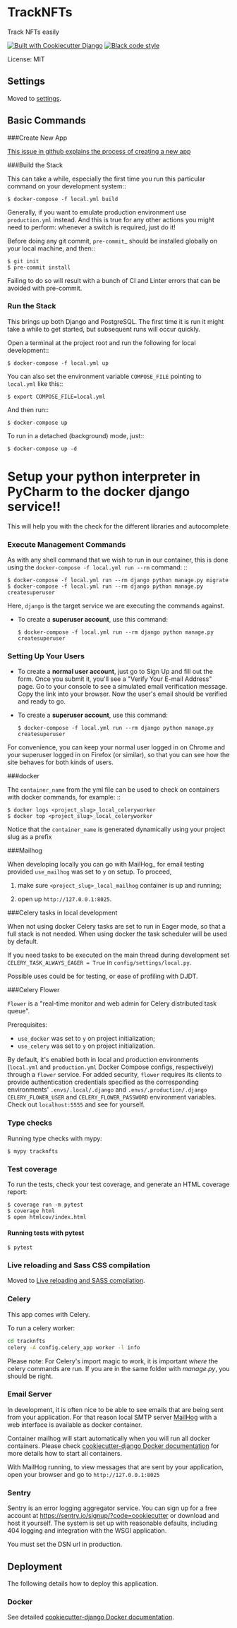 # TrackNFTs

Track NFTs easily

[![Built with Cookiecutter Django](https://img.shields.io/badge/built%20with-Cookiecutter%20Django-ff69b4.svg?logo=cookiecutter)](https://github.com/cookiecutter/cookiecutter-django/)
[![Black code style](https://img.shields.io/badge/code%20style-black-000000.svg)](https://github.com/ambv/black)

License: MIT

## Settings

Moved to [settings](http://cookiecutter-django.readthedocs.io/en/latest/settings.html).

## Basic Commands

###Create New App

[This issue in github explains the process of creating a new app](https://github.com/cookiecutter/cookiecutter-django/issues/1725#issuecomment-407493176)

###Build the Stack

This can take a while, especially the first time you run this particular command on your development system::

    $ docker-compose -f local.yml build

Generally, if you want to emulate production environment use ``production.yml`` instead. And this is true for any other actions you might need to perform: whenever a switch is required, just do it!

Before doing any git commit, `pre-commit`_ should be installed globally on your local machine, and then::

    $ git init
    $ pre-commit install

Failing to do so will result with a bunch of CI and Linter errors that can be avoided with pre-commit.


### Run the Stack

This brings up both Django and PostgreSQL. The first time it is run it might take a while to get started, but subsequent runs will occur quickly.

Open a terminal at the project root and run the following for local development::

    $ docker-compose -f local.yml up

You can also set the environment variable ``COMPOSE_FILE`` pointing to ``local.yml`` like this::

    $ export COMPOSE_FILE=local.yml

And then run::

    $ docker-compose up

To run in a detached (background) mode, just::

    $ docker-compose up -d

# Setup your python interpreter in PyCharm to the docker django service!!

This will help you with the check for the different libraries and autocomplete

### Execute Management Commands

As with any shell command that we wish to run in our container, this is done using the ``docker-compose -f local.yml run --rm`` command: ::

    $ docker-compose -f local.yml run --rm django python manage.py migrate
    $ docker-compose -f local.yml run --rm django python manage.py createsuperuser

Here, ``django`` is the target service we are executing the commands against.


-   To create a **superuser account**, use this command:

        $ docker-compose -f local.yml run --rm django python manage.py createsuperuser

### Setting Up Your Users

-   To create a **normal user account**, just go to Sign Up and fill out the form. Once you submit it, you'll see a "Verify Your E-mail Address" page. Go to your console to see a simulated email verification message. Copy the link into your browser. Now the user's email should be verified and ready to go.

-   To create a **superuser account**, use this command:

        $ docker-compose -f local.yml run --rm django python manage.py createsuperuser

For convenience, you can keep your normal user logged in on Chrome and your superuser logged in on Firefox (or similar), so that you can see how the site behaves for both kinds of users.

###docker

The ``container_name`` from the yml file can be used to check on containers with docker commands, for example: ::

    $ docker logs <project_slug>_local_celeryworker
    $ docker top <project_slug>_local_celeryworker


Notice that the ``container_name`` is generated dynamically using your project slug as a prefix

###Mailhog

When developing locally you can go with MailHog_ for email testing provided ``use_mailhog`` was set to ``y`` on setup. To proceed,

1. make sure ``<project_slug>_local_mailhog`` container is up and running;

2. open up ``http://127.0.0.1:8025``.

###Celery tasks in local development

When not using docker Celery tasks are set to run in Eager mode, so that a full stack is not needed. When using docker the task scheduler will be used by default.

If you need tasks to be executed on the main thread during development set ``CELERY_TASK_ALWAYS_EAGER = True`` in ``config/settings/local.py``.

Possible uses could be for testing, or ease of profiling with DJDT.

###Celery Flower

`Flower` is a "real-time monitor and web admin for Celery distributed task queue".

Prerequisites:

* ``use_docker`` was set to ``y`` on project initialization;
* ``use_celery`` was set to ``y`` on project initialization.

By default, it's enabled both in local and production environments (``local.yml`` and ``production.yml`` Docker Compose configs, respectively) through a ``flower`` service. For added security, ``flower`` requires its clients to provide authentication credentials specified as the corresponding environments' ``.envs/.local/.django`` and ``.envs/.production/.django`` ``CELERY_FLOWER_USER`` and ``CELERY_FLOWER_PASSWORD`` environment variables. Check out ``localhost:5555`` and see for yourself.

### Type checks

Running type checks with mypy:

    $ mypy tracknfts

### Test coverage

To run the tests, check your test coverage, and generate an HTML coverage report:

    $ coverage run -m pytest
    $ coverage html
    $ open htmlcov/index.html

#### Running tests with pytest

    $ pytest

### Live reloading and Sass CSS compilation

Moved to [Live reloading and SASS compilation](https://cookiecutter-django.readthedocs.io/en/latest/developing-locally.html#sass-compilation-live-reloading).

### Celery

This app comes with Celery.

To run a celery worker:

``` bash
cd tracknfts
celery -A config.celery_app worker -l info
```

Please note: For Celery's import magic to work, it is important *where* the celery commands are run. If you are in the same folder with *manage.py*, you should be right.

### Email Server

In development, it is often nice to be able to see emails that are being sent from your application. For that reason local SMTP server [MailHog](https://github.com/mailhog/MailHog) with a web interface is available as docker container.

Container mailhog will start automatically when you will run all docker containers.
Please check [cookiecutter-django Docker documentation](http://cookiecutter-django.readthedocs.io/en/latest/deployment-with-docker.html) for more details how to start all containers.

With MailHog running, to view messages that are sent by your application, open your browser and go to `http://127.0.0.1:8025`

### Sentry

Sentry is an error logging aggregator service. You can sign up for a free account at <https://sentry.io/signup/?code=cookiecutter> or download and host it yourself.
The system is set up with reasonable defaults, including 404 logging and integration with the WSGI application.

You must set the DSN url in production.

## Deployment

The following details how to deploy this application.

### Docker

See detailed [cookiecutter-django Docker documentation](http://cookiecutter-django.readthedocs.io/en/latest/deployment-with-docker.html).
